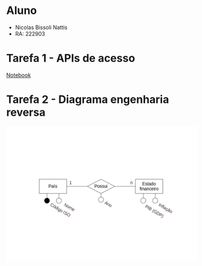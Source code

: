 # Aluno

* Nicolas Bissoli Nattis
* RA: 222903

# Tarefa 1 - APIs de acesso

[Notebook](notebook/lab01-api.ipynb)

# Tarefa 2 - Diagrama engenharia reversa

![imagem](images/diagrama.png)
